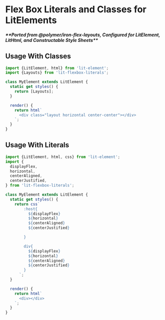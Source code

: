# Flex Box Literals and Classes for LitElements

##### \*\*Ported from @polymer/iron-flex-layouts, Configured for LitElement, LitHtml, and Constructable Style Sheets\*\*

## Usage With Classes

```js
import {LitElement, html} from 'lit-element';
import {Layouts} from 'lit-flexbox-literals';

class MyElement extends LitElement {
  static get styles() {
    return [Layouts];
  }

  render() {
    return html`
      <div class="layout horizontal center-center"></div>
    `;
  }
}
```

## Usage With Literals

```js
import {LitElement, html, css} from 'lit-element';
import {
  displayFlex,
  horizontal,
  centerAligned,
  centerJustified,
} from 'lit-flexbox-literals';

class MyElement extends LitElement {
  static get styles() {
    return css`
        :host{
          ${displayFlex}
          ${horizontal}
          ${centerAligned}
          ${centerJustified}

        }

        div{
          ${displayFlex}
          ${horizontal}
          ${centerAligned}
          ${centerJustified}
        }
      `;
  }

  render() {
    return html`
      <div></div>
    `;
  }
}
```
